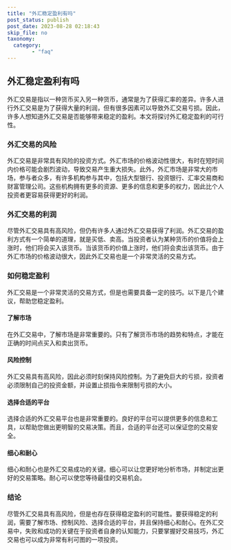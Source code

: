 ```yaml
---
title: "外汇稳定盈利有吗"
post_status: publish
post_date: 2023-08-28 02:18:43
skip_file: no
taxonomy:
  category:
        - "faq"
---
```


## 外汇稳定盈利有吗

外汇交易是指以一种货币买入另一种货币，通常是为了获得汇率的差异。许多人进行外汇交易是为了获得大量的利润，但有很多因素可以导致外汇交易亏损。因此，许多人想知道外汇交易是否能够带来稳定的盈利。本文将探讨外汇稳定盈利的可行性。

### 外汇交易的风险

外汇交易是非常具有风险的投资方式。外汇市场的价格波动性很大，有时在短时间内价格可能会剧烈波动，导致交易产生重大损失。此外，外汇市场是非常大的市场，参与者众多，有许多机构参与其中，包括大型银行、投资银行、汇率交易商和财富管理公司。这些机构拥有更多的资源、更多的信息和更多的权力，因此比个人投资者更容易获得更好的利润。

### 外汇交易的利润

尽管外汇交易具有高风险，但仍有许多人通过外汇交易获得了利润。外汇交易的盈利方式有一个简单的道理，就是买低、卖高。当投资者认为某种货币的价值将会上涨时，他们将会买入该货币。当该货币的价值上涨时，他们将会卖出该货币。由于外汇市场的价格波动很大，因此外汇交易也是一个非常灵活的交易方式。

### 如何稳定盈利

外汇交易是一个非常灵活的交易方式，但是也需要具备一定的技巧。以下是几个建议，帮助您稳定盈利。

#### 了解市场

在外汇交易中，了解市场是非常重要的。只有了解货币市场的趋势和特点，才能在正确的时间点买入和卖出货币。

#### 风险控制

外汇交易具有高风险，因此必须时刻保持风险控制。为了避免巨大的亏损，投资者必须限制自己的投资金额，并设置止损指令来限制亏损的大小。

#### 选择合适的平台

选择合适的外汇交易平台也是非常重要的。良好的平台可以提供更多的信息和工具，以帮助您做出更明智的交易决策。而且，合适的平台还可以保证您的交易安全。

#### 细心和耐心

细心和耐心也是外汇交易成功的关键。细心可以让您更好地分析市场，并制定出更好的交易策略。耐心可以使您等待最佳的交易机会。

### 结论

尽管外汇交易具有高风险，但是也存在获得稳定盈利的可能性。要获得稳定的利润，需要了解市场、控制风险、选择合适的平台，并且保持细心和耐心。在外汇交易中，失败和成功的关键在于投资者自身的认知能力，只要掌握好交易技巧，外汇交易也可以成为非常有利可图的一项投资。
